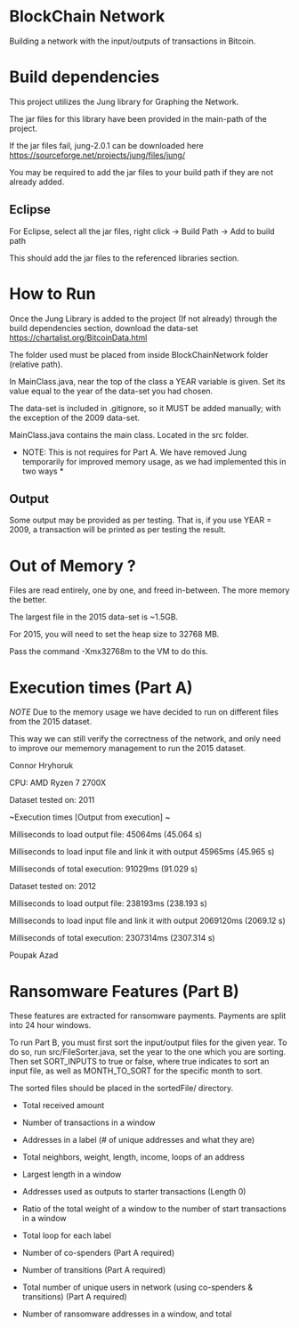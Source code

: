 # BlockChain Network

Building a network with the input/outputs of transactions in Bitcoin.


# Build dependencies

This project utilizes the Jung library for Graphing the Network.

The jar files for this library have been provided in the main-path of the project.

If the jar files fail, jung-2.0.1 can be downloaded here https://sourceforge.net/projects/jung/files/jung/ 

You may be required to add the jar files to your build path if they are not already added.

## Eclipse

For Eclipse, select all the jar files, right click -> Build Path -> Add to build path

This should add the jar files to the referenced libraries section.

# How to Run

Once the Jung Library is added to the project (If not already) through the build dependencies section, download the data-set https://chartalist.org/BitcoinData.html

The folder used must be placed from inside BlockChainNetwork folder (relative path).

In MainClass.java, near the top of the class a YEAR variable is given. Set its value equal to the year of the data-set you had chosen.

The data-set is included in .gitignore, so it MUST be added manually; with the exception of the 2009 data-set.

MainClass.java contains the main class. Located in the src folder.

* NOTE: This is not requires for Part A. We have removed Jung temporarily for improved memory usage, as we had implemented this in two ways *

## Output

Some output may be provided as per testing. That is, if you use YEAR = 2009, a transaction will be printed as per testing the result.

# Out of Memory ?

Files are read entirely, one by one, and freed in-between. The more memory the better.

The largest file in the 2015 data-set is ~1.5GB.

For 2015, you will need to set the heap size to 32768 MB.

Pass the command -Xmx32768m to the VM to do this.

# Execution times (Part A)

*NOTE* Due to the memory usage we have decided to run on different files from the 2015 dataset.

This way we can still verify the correctness of the network, and only need to improve our mememory management to run the 2015 dataset.

Connor Hryhoruk

CPU: AMD Ryzen 7 2700X

Dataset tested on: 2011

~Execution times [Output from execution] ~

Milliseconds to load output file: 45064ms (45.064 s)

Milliseconds to load input file and link it with output 45965ms (45.965 s)

Milliseconds of total execution: 91029ms (91.029 s)


Dataset tested on: 2012

Milliseconds to load output file: 238193ms (238.193 s)

Milliseconds to load input file and link it with output 2069120ms (2069.12 s)

Milliseconds of total execution: 2307314ms (2307.314 s)

Poupak Azad

# Ransomware Features (Part B)

These features are extracted for ransomware payments. 
Payments are split into 24 hour windows.

To run Part B, you must first sort the input/output files for the given year. To do so, run src/FileSorter.java, set the year to the one which you are sorting. Then set SORT_INPUTS to true or false, where true indicates to sort an input file, as well as MONTH_TO_SORT for the specific month to sort. 

The sorted files should be placed in the sortedFile/ directory.

* Total received amount

* Number of transactions in a window

* Addresses in a label (# of unique addresses and what they are)

* Total neighbors, weight, length, income, loops of an address

* Largest length in a window

* Addresses used as outputs to starter transactions (Length 0)

* Ratio of the total weight of a window to the number of start transactions in a window

* Total loop for each label

* Number of co-spenders (Part A required)

* Number of transitions (Part A required)

* Total number of unique users in network (using co-spenders & transitions) (Part A required)

* Number of ransomware addresses in a window, and total

